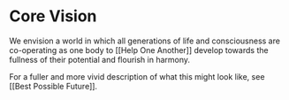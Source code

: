 # Core Vision
We envision a world in which all generations of life and consciousness are co-operating as one body to [[Help One Another]] develop towards the fullness of their potential and flourish in harmony. 

For a fuller and more vivid description of what this might look like, see [[Best Possible Future]]. 
